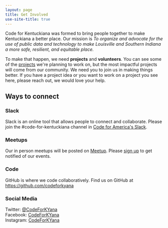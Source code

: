 ```yaml
---
layout: page
title: Get Involved
use-site-title: true
---
```


<p>Code for Kentuckiana was formed to bring people together to make Kentuckiana a better place. Our mission is <em>To organize and advocate for the use of public data and technology to make Louisville and Southern Indiana a more safe, resilient, and equitable place.</em></p>

<p>To make that happen, we need <strong>projects</strong> and <strong>volunteers</strong>. You can see some of the <a href="../projects/">projects</a> we're planning to work on, but the most impactful projects will come from our community. We need you to join us in making things better. If you have a project idea or you want to work on a project you see here, please reach out, we would love your help.</p>

<h2>Ways to connect</h2>

<h3>Slack</h3>
<p>Slack is an online tool that allows people to connect and collaborate. Please join the #code-for-kentuckiana channel in <a href="http://slack.codeforamerica.org">Code for America's Slack</a>.</p>

<h3>Meetups</h3>
<p>Our in person meetups will be posted on <a href="https://www.meetup.com/codeforkyana/">Meetup</a>. Please <a href="https://www.meetup.com/codeforkyana/?action=join">sign up</a> to get notified of our events.</p>

<h3>Code</h3>
<p>GitHub is where we code collaboratively. Find us on GitHub at <a href="https://github.com/codeforkyana">https://github.com/codeforkyana</a></p>

<h3>Social Media</h3>
<p>Twitter: <a href="https://twitter.com/CodeForKYana">@CodeForKYana</a><br>
Facebook: <a href="https://www.facebook.com/CodeForKYana">CodeForKYana</a><br>
Instagram: <a href="https://instagram.com/CodeForKYana">CodeForKYana</a><br></p>
